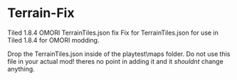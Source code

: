 # Terrain-Fix
Tiled 1.8.4 OMORI TerrainTiles.json fix
Fix for TerrainTiles.json for use in Tiled 1.8.4 for OMORI modding.

Drop the TerrainTiles.json inside of the playtest\maps folder.
Do not use this file in your actual mod! theres no point in adding it and it *shouldnt* change anything.

